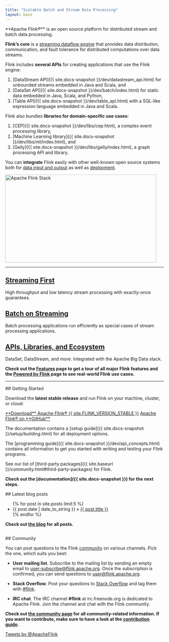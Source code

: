 ```yaml
---
title: "Scalable Batch and Stream Data Processing"
layout: base
---
```


<div class="row">
  <div class="col-sm-12"><p class="lead" markdown="span">**Apache Flink®** is an open source platform for distributed stream and batch data processing.</p></div>
</div>

<div class="row">
  <div class="col-md-6" markdown="1">

**Flink’s core** is a [streaming dataflow engine](features.html) that provides data distribution, communication, and fault tolerance for distributed computations over data streams.

Flink includes **several APIs** for creating applications that use the Flink engine:

1. [DataStream API]({{ site.docs-snapshot }}/dev/datastream_api.html) for unbounded streams embedded in Java and Scala, and
2. [DataSet API]({{ site.docs-snapshot }}/dev/batch/index.html) for static data embedded in Java, Scala, and Python,
3. [Table API]({{ site.docs-snapshot }}/dev/table_api.html) with a SQL-like expression language embedded in Java and Scala.

Flink also bundles **libraries for domain-specific use cases**:

1. [CEP]({{ site.docs-snapshot }}/dev/libs/cep.html), a complex event processing library,
2. [Machine Learning library]({{ site.docs-snapshot }}/dev/libs/ml/index.html), and
3. [Gelly]({{ site.docs-snapshot }}/dev/libs/gelly/index.html), a graph processing API and library.

You can **integrate** Flink easily with other well-known open source systems both for [data input and output](features.html#deployment-and-integration) as well as [deployment](features.html#deployment-and-integration).
  </div>
  <div class="col-md-6 stack text-center">  
    <!-- https://docs.google.com/drawings/d/1XCNHsBDAq0fP-TSazE4CcrUinrC37JFiuXAoAEZZavE/ -->
    <img src="{{ site.baseurl }}/img/flink-stack-frontpage.png" alt="Apache Flink Stack" width="480px" height="280px">
  </div>
</div>

---

<div class="frontpage-tags">
  <div class="row">
    <div class="col-md-4 text-center">
      <h2><span class="glyphicon glyphicon-send"></span> <a href="features.html#streaming">Streaming First</a></h2>
      <p>High throughput and low latency stream processing with exactly-once guarantees.</p>
    </div>
    <div class="col-md-4 text-center">
      <h2><span class="glyphicon glyphicon-flash"></span> <a href="features.html#batch-on-streaming">Batch on Streaming</a></h2>
      <p>Batch processing applications run efficiently as special cases of stream processing applications.</p>
    </div>
    <div class="col-md-4 text-center">
      <h2><span class="glyphicon glyphicon-fire"></span> <a href="features.html#apis-and-libs">APIs, Libraries, and Ecosystem</a></h2>
      <p>DataSet, DataStream, and more. Integrated with the Apache Big Data stack.</p>
    </div>
  </div>
  <div class="row" style="margin-top: 1em">
    <div class="col-md-12"><p class="text-center"><strong>Check out the <a href="{{ site.baseurl }}/features.html">Features</a> page to get a tour of all major Flink features and the <a href="{{ site.baseurl }}/poweredby.html">Powered by Flink</a> page to see real-world Flink use cases.</strong></p></div>
  </div>
</div>

---

<div class="row">
  <div class="col-sm-6" markdown="1">
## Getting Started

Download the **latest stable release** and run Flink on your machine, cluster, or cloud:

<div class="text-center download-button">
  <a href="downloads.html" class="btn btn-primary" markdown="1">**Download** Apache Flink® {{ site.FLINK_VERSION_STABLE }}</a>
  <a href="{{ site.github }}" class="btn btn-info" markdown="1">Apache Flink® on **GitHub**</a>
</div>

The documentation contains a [setup guide]({{ site.docs-snapshot }}/setup/building.html) for all deployment options.

The [programming guide]({{ site.docs-snapshot }}/dev/api_concepts.html) contains all information to get you started with writing and testing your Flink programs.

See our list of [third-party packages]({{ site.baseurl }}/community.html#third-party-packages) for Flink.

**Check out the [documentation]({{ site.docs-snapshot }}) for the next steps.**

  </div>
  <div class="col-sm-6" markdown="1" style="padding-bottom:1em">
## Latest blog posts

<ul class="list-group">
{% for post in site.posts limit:5 %}  
      <li class="list-group-item"><span>{{ post.date | date_to_string }}</span> &raquo;
        <a href="{{ site.baseurl }}{{ post.url }}">{{ post.title }}</a>
      </li>
{% endfor %}
</ul>

**Check out [the blog](blog/) for all posts.**
  </div>
</div>

<div class="row">
  <div class="col-sm-6" markdown="1">
## Community

You can post questions to the Flink [community]() on various channels. Pick the one, which suits you best:

- <span class="glyphicon glyphicon-pencil" aria-hidden="true"></span> **User mailing list**. Subscribe to the mailing list by sending an empty email to user-subscribe@flink.apache.org. Once the subscription is confirmed, you can send questions to user@flink.apache.org.

- <span class="glyphicon glyphicon-search" aria-hidden="true"></span> **Stack Overflow**. Post your questions to [Stack Overflow](http://stackoverflow.com/questions/ask/?tags=flink) and tag them with [#flink](http://stackoverflow.com/questions/ask/?tags=flink).

- <span class="glyphicon glyphicon-comment" aria-hidden="true"></span> **IRC chat**. The IRC channel **#flink** at irc.freenode.org is dedicated to Apache Flink. Join the channel and chat with the Flink community.

**Check out [the community page](community.html) for all community-related information. If you want to contribute, make sure to have a look at the [contribution guide](how-to-contribute.html).**
  </div>

  <div class="col-sm-6 text-center">
   <a class="twitter-timeline" href="https://twitter.com/ApacheFlink" data-widget-id="598498380973735936">Tweets by @ApacheFlink</a>
<script>!function(d,s,id){var js,fjs=d.getElementsByTagName(s)[0],p=/^http:/.test(d.location)?'http':'https';if(!d.getElementById(id)){js=d.createElement(s);js.id=id;js.src=p+"://platform.twitter.com/widgets.js";fjs.parentNode.insertBefore(js,fjs);}}(document,"script","twitter-wjs");</script>
  </div>
</div>
